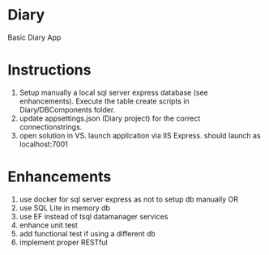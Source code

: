 # Diary
Basic Diary App

# Instructions
1. Setup manually a local sql server express database (see enhancements). Execute the table create scripts in Diary/DBComponents folder.
2. update appsettings.json (Diary project) for the correct connectionstrings.
3. open solution in VS. launch application via IIS Express. should launch as localhost:7001

# Enhancements
1. use docker for sql server express as not to setup db manually OR
2. use SQL Lite in memory db
3. use EF instead of tsql datamanager services
4. enhance unit test
5. add functional test if using a different db
6. implement proper RESTful
